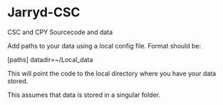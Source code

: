 # Jarryd-CSC
 CSC and CPY Sourcecode and data

Add paths to your data using a local config file.
Format should be:

[paths]
datadir=~/Local_data

This will point the code to the local directory where you have your data stored.

This assumes that data is stored in a singular folder.